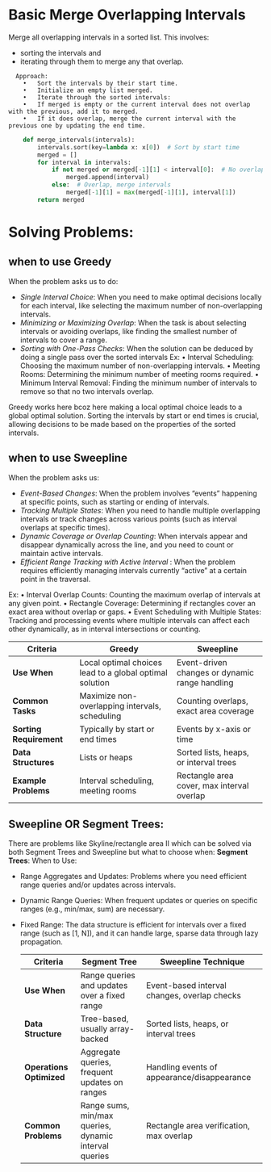# Basic Merge Overlapping Intervals
Merge all overlapping intervals in a sorted list.
This involves:
  - sorting the intervals and
  - iterating through them to merge any that overlap.

```text
  Approach:
	•	Sort the intervals by their start time.
	•	Initialize an empty list merged.
	•	Iterate through the sorted intervals:
	•	If merged is empty or the current interval does not overlap with the previous, add it to merged.
	•	If it does overlap, merge the current interval with the previous one by updating the end time.
```
```python
    def merge_intervals(intervals):
        intervals.sort(key=lambda x: x[0])  # Sort by start time
        merged = []
        for interval in intervals:
            if not merged or merged[-1][1] < interval[0]:  # No overlap
                merged.append(interval)
            else:  # Overlap, merge intervals
                merged[-1][1] = max(merged[-1][1], interval[1])
        return merged
```

# Solving Problems:
## when to use Greedy
When the problem asks us to do:
- *Single Interval Choice*: When you need to make optimal decisions locally for each interval, like selecting the maximum number of non-overlapping intervals.
- *Minimizing or Maximizing Overlap*: When the task is about selecting intervals or avoiding overlaps, like finding the smallest number of intervals to cover a range.
- *Sorting with One-Pass Checks*: When the solution can be deduced by doing a single pass over the sorted intervals
Ex:
  •	Interval Scheduling: Choosing the maximum number of non-overlapping intervals.
	•	Meeting Rooms: Determining the minimum number of meeting rooms required.
	•	Minimum Interval Removal: Finding the minimum number of intervals to remove so that no two intervals overlap.

Greedy works here bcoz here making a local optimal choice leads to a global optimal solution.
Sorting the intervals by start or end times is crucial, allowing decisions to be made based on the properties of the sorted intervals.

## when to use Sweepline
When the problem asks us:
- *Event-Based Changes*: When the problem involves “events” happening at specific points, such as starting or ending of intervals.
- *Tracking Multiple States*: When you need to handle multiple overlapping intervals or track changes across various points (such as interval overlaps at specific times).
- *Dynamic Coverage or Overlap Counting*: When intervals appear and disappear dynamically across the line, and you need to count or maintain active intervals.
- *Efficient Range Tracking with Active Interval* : When the problem requires efficiently managing intervals currently “active” at a certain point in the traversal.

Ex:
  •	Interval Overlap Counts: Counting the maximum overlap of intervals at any given point.
	•	Rectangle Coverage: Determining if rectangles cover an exact area without overlap or gaps.
	•	Event Scheduling with Multiple States: Tracking and processing events where multiple intervals can affect each other dynamically, as in interval intersections or counting.

| **Criteria**            | **Greedy**                                   | **Sweepline**                             |
|-------------------------|----------------------------------------------|-------------------------------------------|
| **Use When**            | Local optimal choices lead to a global optimal solution | Event-driven changes or dynamic range handling |
| **Common Tasks**        | Maximize non-overlapping intervals, scheduling | Counting overlaps, exact area coverage   |
| **Sorting Requirement** | Typically by start or end times              | Events by x-axis or time                  |
| **Data Structures**     | Lists or heaps                               | Sorted lists, heaps, or interval trees    |
| **Example Problems**    | Interval scheduling, meeting rooms           | Rectangle area cover, max interval overlap |


## Sweepline OR Segment Trees:

There are problems like Skyline/rectangle area II which can be solved via both Segment Trees and Sweepline but what to choose when:
**Segment Trees**:
When to Use:
- Range Aggregates and Updates: Problems where you need efficient range queries and/or updates across intervals.
- Dynamic Range Queries: When frequent updates or queries on specific ranges (e.g., min/max, sum) are necessary.
- Fixed Range: The data structure is efficient for intervals over a fixed range (such as [1, N]), and it can handle large, sparse data through lazy propagation.

  | **Criteria**                 | **Segment Tree**                               | **Sweepline Technique**                      |
  |------------------------------|-----------------------------------------------|---------------------------------------------|
  | **Use When**                 | Range queries and updates over a fixed range   | Event-based interval changes, overlap checks |
  | **Data Structure**           | Tree-based, usually array-backed              | Sorted lists, heaps, or interval trees       |
  | **Operations Optimized**     | Aggregate queries, frequent updates on ranges | Handling events of appearance/disappearance |
  | **Common Problems**          | Range sums, min/max queries, dynamic interval queries | Rectangle area verification, max overlap |
